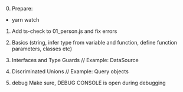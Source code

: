 0.  Prepare:

* yarn watch

1.  Add ts-check to 01_person.js and fix errors

2.  Basics (string, infer type from variable and function, define function parameters, classes etc)

3.  Interfaces and Type Guards // Example: DataSource

4.  Discriminated Unions // Example: Query objects

5.  debug
    Make sure, DEBUG CONSOLE is open during debugging
